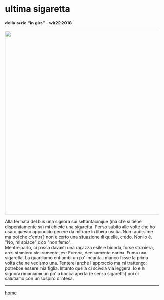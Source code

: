 # ultima sigaretta  

#### della serie “in giro” - wk22 2018  

<img src="https://drive.google.com/uc?id=1OdBq_lvW1YpWplgEAc6FbOhobEcuzBbS" width="600">    
<!--- interarete023.png 
![](https://drive.google.com/uc?id=1OdBq_lvW1YpWplgEAc6FbOhobEcuzBbS "Roma Frascati - legs")  
--->  

Alla fermata del bus una signora sui settantacinque (ma che si tiene disperatamente su) mi chiede una sigaretta. Penso subito alle volte che ho usato questo approccio genere da militare in libera uscita. Non tantissime ma poi che c'entra? non è certo una situazione di quelle, credo. Non lo è.  
"No, mi spiace" dico "non fumo".  
Mentre parlo, ci passa davanti una ragazza esile e bionda, forse straniera, anzi straniera sicuramente, est Europa, decisamente carina. Fuma una sigaretta. La guardiamo entrambi un po' incantati manco fosse la prima volta che ne vediamo una. Tenterei anche l'approccio ma mi trattengo: potrebbe essere mia figlia. 
Intanto quella ci scivola via leggera. Io e la signora rimaniamo un po' a bocca aperta (e senza sigaretta) poi ci salutiamo con un sospiro d'intesa.  

---  
[home](/interarete.md) 

